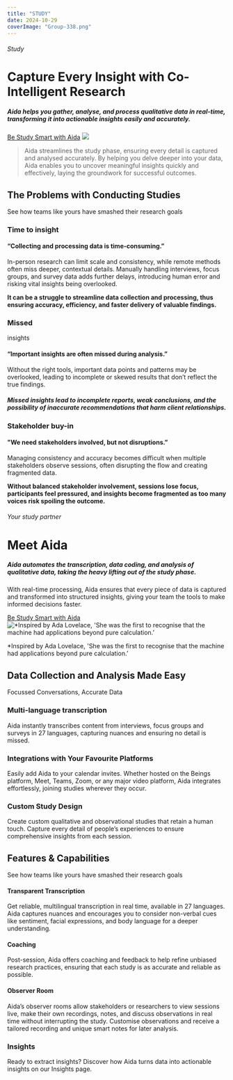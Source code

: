 ```yaml
---
title: "STUDY"
date: 2024-10-29
coverImage: "Group-338.png"
---
```


###### Study

# Capture Every Insight with Co-Intelligent Research

##### Aida helps you gather, analyse, and process qualitative data in real-time, transforming it into actionable insights easily and accurately.

[Be Study Smart with Aida](https://beings.com/contact/) ![](images/Group-334-3.png)

> Aida streamlines the study phase, ensuring every detail is captured and analysed accurately. By helping you delve deeper into your data, Aida enables you to uncover meaningful insights quickly and effectively, laying the groundwork for successful outcomes.

## The Problems with Conducting Studies

See how teams like yours have smashed their research goals

### Time to insight

#### “Collecting and processing data is time-consuming.”

In-person research can limit scale and consistency, while remote methods often miss deeper, contextual details. Manually handling interviews, focus groups, and survey data adds further delays, introducing human error and risking vital insights being overlooked.

**It can be a struggle to streamline data collection and processing, thus ensuring accuracy, efficiency, and faster delivery of valuable findings.**

### Missed  
insights

#### “Important insights are often missed during analysis.”

Without the right tools, important data points and patterns may be overlooked, leading to incomplete or skewed results that don’t reflect the true findings.

##### **Missed insights lead to incomplete reports, weak conclusions, and the possibility of inaccurate recommendations that harm client relationships.**

### Stakeholder buy-in

#### "We need stakeholders involved, but not disruptions.”

Managing consistency and accuracy becomes difficult when multiple stakeholders observe sessions, often disrupting the flow and creating fragmented data.

**Without balanced stakeholder involvement, sessions lose focus, participants feel pressured, and insights become fragmented as too many voices risk spoiling the outcome.**

###### Your study partner

# Meet Aida

##### Aida automates the transcription, data coding, and analysis of qualitative data, taking the heavy lifting out of the study phase.  
  
With real-time processing, Aida ensures that every piece of data is captured and transformed into structured insights, giving your team the tools to make informed decisions faster.

[Be Study Smart with Aida](https://beings.com/contact/) ![*Inspired by Ada Lovelace, 'She was the first to recognise that the machine had applications beyond pure calculation.’](images/Group-4-1.png)

\*Inspired by Ada Lovelace, 'She was the first to recognise that the machine had applications beyond pure calculation.’

## Data Collection and Analysis Made Easy

Focussed Conversations, Accurate Data

### Multi-language transcription

Aida instantly transcribes content from interviews, focus groups and surveys in 27 languages, capturing nuances and ensuring no detail is missed.   

### Integrations with Your Favourite Platforms​

Easily add Aida to your calendar invites. Whether hosted on the Beings platform, Meet, Teams, Zoom, or any major video platform, Aida integrates effortlessly, joining studies wherever they occur.

### Custom Study Design​

Create custom qualitative and observational studies that retain a human touch. Capture every detail of people’s experiences to ensure comprehensive insights from each session.

## Features & Capabilities

See how teams like yours have smashed their research goals

#### Transparent Transcription

Get reliable, multilingual transcription in real time, available in 27 languages. Aida captures nuances and encourages you to consider non-verbal cues like sentiment, facial expressions, and body language for a deeper understanding.

#### Coaching

Post-session, Aida offers coaching and feedback to help refine unbiased research practices, ensuring that each study is as accurate and reliable as possible.

#### Observer Room

Aida’s observer rooms allow stakeholders or researchers to view sessions live, make their own recordings, notes, and discuss observations in real time without interrupting the study. Customise observations and receive a tailored recording and unique smart notes for later analysis.

### Insights

Ready to extract insights? Discover how Aida turns data into actionable insights on our Insights page.
